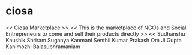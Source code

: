 # ciosa
<< Ciosa Marketplace >>
<< This is the marketplace of NGOs and Social Entrepreneurs to come and sell their products directly >>
<< 
	Sudhanshu
	Kaushik
	Shriram
	Suganya
	Kanmani
	Senthil Kumar
	Prakash
	Om Ji Gupta
	Kanimozhi
	Balasubhramaniam
 >>
